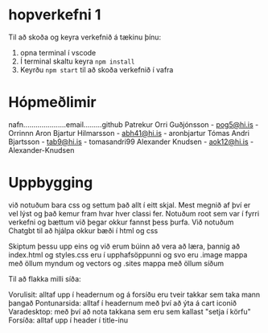 
  # hopverkefni 1

Til að skoða og keyra verkefnið á tækinu þínu:

1) opna terminal í vscode
2) Í terminal skaltu keyra `npm install`
3) Keyrðu `npm start` til að skoða verkefnið í vafra


  # Hópmeðlimir
  nafn.....................email.........github
  Patrekur Orri Guðjónsson - pog5@hi.is - Orrinnn
  Aron Bjartur Hilmarsson - abh41@hi.is - aronbjartur
  Tómas Andri Bjartsson - tab9@hi.is - tomasandri99
  Alexander Knudsen - aok12@hi.is - Alexander-Knudsen
  
  # Uppbygging

  við notuðum bara css og settum það allt í eitt skjal. Mest megnið af því er vel lýst og það kemur fram hvar hver classi fer. Notuðum root sem var í fyrri verkefni og bættum við þegar okkur fannst þess þurfa. 
  Við notuðum Chatgbt til að hjálpa okkur bæði í html og css

  Skiptum þessu upp eins og við erum búinn að vera að læra, þannig að index.html og styles.css eru í upphafsöppunni og svo eru .image mappa með öllum myndum og vectors og .sites mappa með öllum síðum

  Til að flakka milli síða:

  Vorulisit: alltaf upp í headernum og á forsíðu eru tveir takkar sem taka mann þangað
  Pontunarsida: alltaf í headernum með því að ýta á cart iconið
  Varadesktop: með því að nota takkana sem eru sem kallast "setja í körfu"
  Forsíða: alltaf upp í header í title-inu

  
